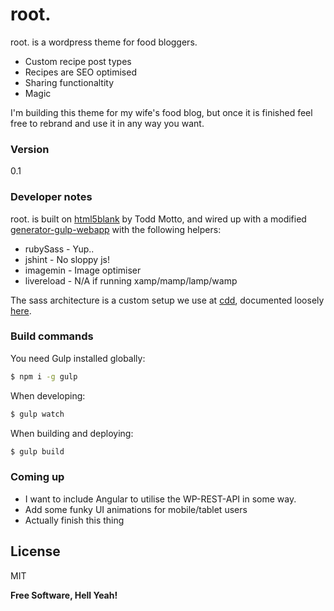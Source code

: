 # root.

root. is a wordpress theme for food bloggers.

  - Custom recipe post types
  - Recipes are SEO optimised
  - Sharing functionaltity
  - Magic

I'm building this theme for my wife's food blog, but once it is finished feel free to rebrand and use it in any way you want.

### Version
0.1

### Developer notes

root. is built on [html5blank] by Todd Motto, and wired up with a modified [generator-gulp-webapp] with the following helpers:

* rubySass - Yup..
* jshint - No sloppy js!
* imagemin - Image optimiser
* livereload - N/A if running xamp/mamp/lamp/wamp

The sass architecture is a custom setup we use at [cdd], documented loosely [here].

### Build commands

You need Gulp installed globally:

```sh
$ npm i -g gulp
```

When developing:
```sh
$ gulp watch
```

When building and deploying:
```sh
$ gulp build
```


### Coming up

 - I want to include Angular to utilise the WP-REST-API in some way.
 - Add some funky UI animations for mobile/tablet users
 - Actually finish this thing

License
----

MIT


**Free Software, Hell Yeah!**

[html5blank]:http://html5blank.com/
[cdd]:http://twitter.com/cddnation
[here]:https://github.com/cddlimited/FED-Guidelines
[generator-gulp-webapp]:https://github.com/yeoman/generator-gulp-webapp
